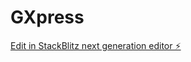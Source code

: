# GXpress

[Edit in StackBlitz next generation editor ⚡️](https://stackblitz.com/~/github.com/abdulbarje/GXpress)